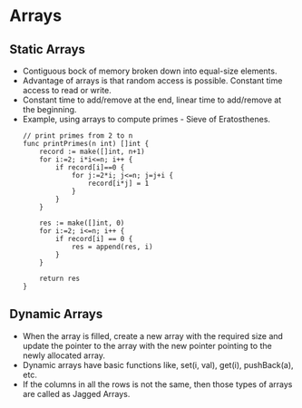 # Arrays

## Static Arrays
- Contiguous bock of memory broken down into equal-size elements.
- Advantage of arrays is that random access is possible. Constant time access to read or write.
- Constant time to add/remove at the end, linear time to add/remove at the beginning.
- Example, using arrays to compute primes - Sieve of Eratosthenes. 
	```
	// print primes from 2 to n
	func printPrimes(n int) []int {
		record := make([]int, n+1)
		for i:=2; i*i<=n; i++ {
			if record[i]==0 {
				for j:=2*i; j<=n; j=j+i {
					record[i*j] = 1
				}
			}
		}

		res := make([]int, 0)
		for i:=2; i<=n; i++ {
			if record[i] == 0 {
				res = append(res, i)
			}
		}

		return res
	}
	```

## Dynamic Arrays
- When the array is filled, create a new array with the required size and update the pointer to the array with the new pointer pointing to the newly allocated array.
- Dynamic arrays have basic functions like, set(i, val), get(i), pushBack(a), etc.
- If the columns in all the rows is not the same, then those types of arrays are called as Jagged Arrays.

